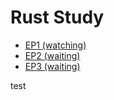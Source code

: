 # Rust Study 

- [EP1 (watching)](https://www.youtube.com/watch?v=GVCR8b_33zo&t=13s)
- [EP2 (waiting)](https://www.youtube.com/watch?v=k9ZzKG8fdN8&t=12s)
- [EP3 (waiting)](https://www.youtube.com/watch?v=MZRlVMoef94&t=190s)


test